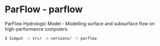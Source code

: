 # ParFlow - parflow

ParFlow Hydrologic Model - Modelling surface and subsurface flow on high-performance computers

```sh
$ Simput -c src/ -o versions/ -t parflow
```